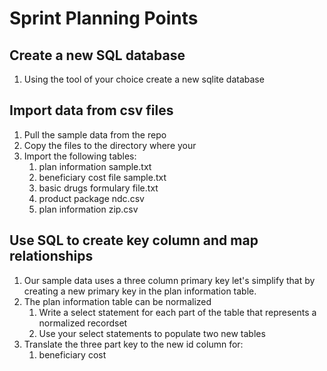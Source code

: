 # Sprint Planning Points

## Create a new SQL database

1. Using the tool of your choice create a new sqlite database

## Import data from csv files

1. Pull the sample data from the repo
1. Copy the files to the directory where your
1. Import the following tables:
    1. plan information sample.txt
    1. beneficiary cost file sample.txt
    1. basic drugs formulary file.txt
    1. product package ndc.csv
    1. plan information zip.csv

## Use SQL to create key column and map relationships

1. Our sample data uses a three column primary key let's simplify that by creating a new primary key in the plan information table.
1. The plan information table can be normalized
    1. Write a select statement for each part of the table that represents a normalized recordset
    1. Use your select statements to populate two new tables
1. Translate the three part key to the new id column for:
    1. beneficiary cost
